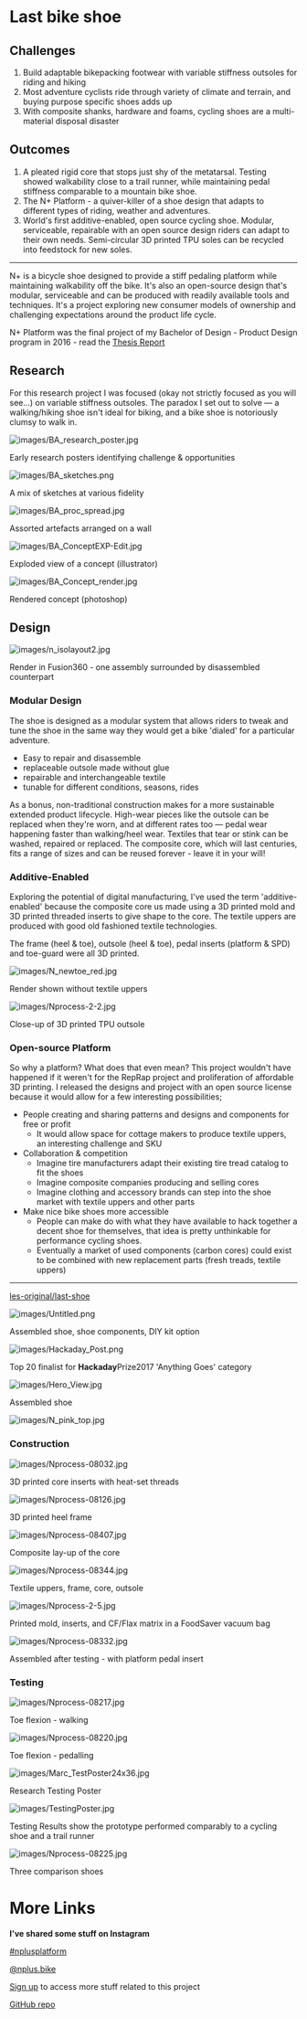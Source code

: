 # Last bike shoe

## Challenges

1. Build adaptable bikepacking footwear with variable stiffness outsoles for riding and hiking
2. Most adventure cyclists ride through variety of climate and terrain, and buying purpose specific shoes adds up
3. With composite shanks, hardware and foams, cycling shoes are a multi-material disposal disaster

## Outcomes

1. A pleated rigid core that stops just shy of the metatarsal. Testing showed walkability close to a trail runner, while maintaining pedal stiffness comparable to a mountain bike shoe.
2. The N+ Platform - a quiver-killer of a shoe design that adapts to different types of riding, weather and adventures.
3. World's first additive-enabled, open source cycling shoe. Modular, serviceable, repairable with an open source design riders can adapt to their own needs. Semi-circular 3D printed TPU soles can be recycled into feedstock for new soles.

---

N+ is a bicycle shoe designed to provide a stiff pedaling platform while maintaining walkability off the bike. It's also an open-source design that's modular, serviceable and can be produced with readily available tools and techniques. It's a project exploring new consumer models of ownership and challenging expectations around the product life cycle.

N+ Platform was the final project of my Bachelor of Design - Product Design program in 2016 - read the  [Thesis Report](https://www.notion.so/Thesis-Report-795fb820494c4eefa807762894f369b8)

## Research

For this research project I was focused (okay not strictly focused as you will see...) on variable stiffness outsoles. The paradox I set out to solve — a walking/hiking shoe isn't ideal for biking, and a bike shoe is notoriously clumsy to walk in.

![images/BA_research_poster.jpg](images/BA_research_poster.jpg)

Early research posters identifying challenge & opportunities

![images/BA_sketches.png](images/BA_sketches.png)

A mix of sketches at various fidelity

![images/BA_proc_spread.jpg](images/BA_proc_spread.jpg)

Assorted artefacts arranged on a wall

![images/BA_ConceptEXP-Edit.jpg](images/BA_ConceptEXP-Edit.jpg)

Exploded view of a concept (illustrator)

![images/BA_Concept_render.jpg](images/BA_Concept_render.jpg)

Rendered concept (photoshop)

## Design

![images/n_isolayout2.jpg](images/n_isolayout2.jpg)

Render in Fusion360 - one assembly surrounded by disassembled counterpart

### Modular Design

The shoe is designed as a modular system that allows riders to tweak and tune the shoe in the same way they would get a bike 'dialed' for a particular adventure.

- Easy to repair and disassemble
- replaceable outsole made without glue
- repairable and interchangeable textile
- tunable for different conditions, seasons, rides

As a bonus, non-traditional construction makes for a more sustainable extended product lifecycle. High-wear pieces like the outsole can be replaced when they're worn, and at different rates too — pedal wear happening faster than walking/heel wear. Textiles that tear or stink can be washed, repaired or replaced. The composite core, which will last centuries, fits a range of sizes and can be reused forever - leave it in your will!

### Additive-Enabled

Exploring the potential of digital manufacturing, I've used the term 'additive-enabled' because the composite core us made using a 3D printed mold and 3D printed threaded inserts to give shape to the core. The textile uppers are produced with good old fashioned textile technologies.

The frame (heel & toe), outsole (heel & toe), pedal inserts (platform & SPD) and toe-guard were all 3D printed.

![images/N_newtoe_red.jpg](images/N_newtoe_red.jpg)

Render shown without textile uppers

![images/Nprocess-2-2.jpg](images/Nprocess-2-2.jpg)

Close-up of 3D printed TPU outsole

### Open-source Platform

So why a platform? What does that even mean? This project wouldn't have happened if it weren't for the RepRap project and proliferation of affordable 3D printing. I released the designs and project with an open source license because it would allow for a few interesting possibilities;

- People creating and sharing patterns and designs and components for free or profit
    - It would allow space for cottage makers to produce textile uppers, an interesting challenge and SKU
- Collaboration & competition
    - Imagine tire manufacturers adapt their existing tire tread catalog to fit the shoes
    - Imagine composite companies producing and selling cores
    - Imagine clothing and accessory brands can step into the shoe market with textile uppers and other parts
- Make nice bike shoes more accessible
    - People can make do with what they have available to hack together a decent shoe for themselves, that idea is pretty unthinkable for performance cycling shoes.
    - Eventually a market of used components (carbon cores) could exist to be combined with new replacement parts (fresh treads, textile uppers)

---

[les-original/last-shoe](https://github.com/les-original/last-shoe)

![images/Untitled.png](images/Untitled.png)

Assembled shoe, shoe components, DIY kit option

![images/Hackaday_Post.png](images/Hackaday_Post.png)

Top 20 finalist for **Hackaday**Prize2017 'Anything Goes' category

![images/Hero_View.jpg](images/Hero_View.jpg)

Assembled shoe

![images/N_pink_top.jpg](images/N_pink_top.jpg)

### Construction

![images/Nprocess-08032.jpg](images/Nprocess-08032.jpg)

3D printed core inserts with heat-set threads

![images/Nprocess-08126.jpg](images/Nprocess-08126.jpg)

3D printed heel frame

![images/Nprocess-08407.jpg](images/Nprocess-08407.jpg)

Composite lay-up of the core

![images/Nprocess-08344.jpg](images/Nprocess-08344.jpg)

Textile uppers, frame, core, outsole

![images/Nprocess-2-5.jpg](images/Nprocess-2-5.jpg)

Printed mold, inserts, and CF/Flax matrix in a FoodSaver vacuum bag

![images/Nprocess-08332.jpg](images/Nprocess-08332.jpg)

Assembled after testing - with platform pedal insert

### Testing

![images/Nprocess-08217.jpg](images/Nprocess-08217.jpg)

Toe flexion - walking

![images/Nprocess-08220.jpg](images/Nprocess-08220.jpg)

Toe flexion - pedalling

![images/Marc_TestPoster24x36.jpg](images/Marc_TestPoster24x36.jpg)

Research Testing Poster

![images/TestingPoster.jpg](images/TestingPoster.jpg)

Testing Results show the prototype performed comparably to a cycling shoe and a trail runner

![images/Nprocess-08225.jpg](images/Nprocess-08225.jpg)

Three comparison shoes

# More Links

**I've shared some stuff on Instagram**

[#nplusplatform](https://www.instagram.com/explore/tags/nplusplatform/)

[@nplus.bike](https://www.instagram.com/nplus.bike/)

[Sign up](https://last.lesoriginal.com/n-plus-signup) to access more stuff related to this project


[GitHub repo](https://github.com/les-original/last-shoe)
